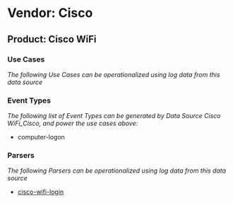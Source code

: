 Vendor: Cisco
=============
Product: Cisco WiFi
-------------------

### Use Cases

_The following Use Cases can be operationalized using log data from this data source_



### Event Types

_The following list of Event Types can be generated by Data Source Cisco WiFi_Cisco, and power the use cases above:_

- computer-logon


### Parsers

_The following Parsers can be operationalized using log data from this data source_

* [cisco-wifi-login](parserContent_cisco-wifi-login.md)
